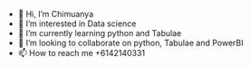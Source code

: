 - 👋 Hi, I’m Chimuanya
- 👀 I’m interested in Data science 
- 🌱 I’m currently learning python and Tabulae 
- 💞️ I’m looking to collaborate on python,  Tabulae and PowerBI
- 📫 How to reach me +6142140331

<!---
muanya123/muanya123 is a ✨ special ✨ repository because its `README.md` (this file) appears on your GitHub profile.
You can click the Preview link to take a look at your changes.
--->
